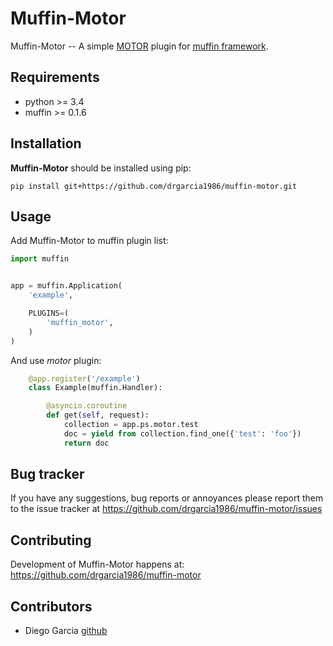 # Muffin-Motor

Muffin-Motor -- A simple [MOTOR](https://github.com/mongodb/motor) plugin for [muffin framework](https://github.com/klen/muffin).


## Requirements

- python >= 3.4
- muffin >= 0.1.6

## Installation

**Muffin-Motor** should be installed using pip:
```
pip install git+https://github.com/drgarcia1986/muffin-motor.git
```

## Usage

Add Muffin-Motor to muffin plugin list:

```python
import muffin


app = muffin.Application(
	'example',

	PLUGINS=(
		'muffin_motor',
	)
)
```

And use *motor* plugin:

```python
    @app.register('/example')
    class Example(muffin.Handler):

        @asyncio.coroutine
        def get(self, request):
            collection = app.ps.motor.test
            doc = yield from collection.find_one({'test': 'foo'})
            return doc

```
## Bug tracker

If you have any suggestions, bug reports or
annoyances please report them to the issue tracker
at https://github.com/drgarcia1986/muffin-motor/issues

## Contributing

Development of Muffin-Motor happens at: https://github.com/drgarcia1986/muffin-motor


## Contributors
* Diego Garcia [github](https://github.com/drgarcia1986)
